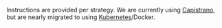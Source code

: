 

Instructions are provided per strategy. We are currently using [Capistrano](capistrano/README.md), but are nearly migrated to using [Kubernetes](kubernetes/README.md)/Docker.
